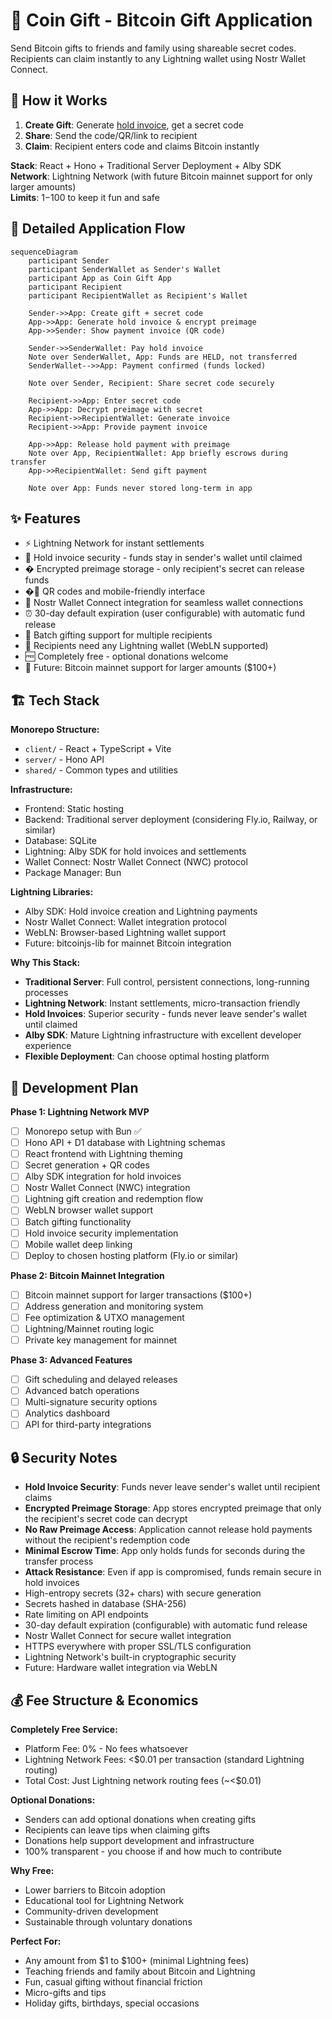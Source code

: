 # 🎁 Coin Gift - Bitcoin Gift Application

Send Bitcoin gifts to friends and family using shareable secret codes. Recipients can claim instantly to any Lightning wallet using Nostr Wallet Connect.

## 🎯 How it Works

1. **Create Gift**: Generate [hold invoice](https://bitcoinops.org/en/topics/hold-invoices/), get a secret code
2. **Share**: Send the code/QR/link to recipient
3. **Claim**: Recipient enters code and claims Bitcoin instantly

**Stack**: React + Hono + Traditional Server Deployment + Alby SDK  
**Network**: Lightning Network (with future Bitcoin mainnet support for only larger amounts)  
**Limits**: $1-$100 to keep it fun and safe

## 🔄 Detailed Application Flow

```mermaid
sequenceDiagram
    participant Sender
    participant SenderWallet as Sender's Wallet
    participant App as Coin Gift App
    participant Recipient
    participant RecipientWallet as Recipient's Wallet

    Sender->>App: Create gift + secret code
    App->>App: Generate hold invoice & encrypt preimage
    App->>Sender: Show payment invoice (QR code)

    Sender->>SenderWallet: Pay hold invoice
    Note over SenderWallet, App: Funds are HELD, not transferred
    SenderWallet-->>App: Payment confirmed (funds locked)

    Note over Sender, Recipient: Share secret code securely

    Recipient->>App: Enter secret code
    App->>App: Decrypt preimage with secret
    Recipient->>RecipientWallet: Generate invoice
    Recipient->>App: Provide payment invoice

    App->>App: Release hold payment with preimage
    Note over App, RecipientWallet: App briefly escrows during transfer
    App->>RecipientWallet: Send gift payment

    Note over App: Funds never stored long-term in app
```

## ✨ Features

- ⚡ Lightning Network for instant settlements
- 🔐 Hold invoice security - funds stay in sender's wallet until claimed
- � Encrypted preimage storage - only recipient's secret can release funds
- �📱 QR codes and mobile-friendly interface
- 🔗 Nostr Wallet Connect integration for seamless wallet connections
- ⏰ 30-day default expiration (user configurable) with automatic fund release
- 🎁 Batch gifting support for multiple recipients
- 🚀 Recipients need any Lightning wallet (WebLN supported)
- 🆓 Completely free - optional donations welcome
- 🔮 Future: Bitcoin mainnet support for larger amounts ($100+)

## 🏗️ Tech Stack

**Monorepo Structure:**

- `client/` - React + TypeScript + Vite
- `server/` - Hono API
- `shared/` - Common types and utilities

**Infrastructure:**

- Frontend: Static hosting
- Backend: Traditional server deployment (considering Fly.io, Railway, or similar)
- Database: SQLite
- Lightning: Alby SDK for hold invoices and settlements
- Wallet Connect: Nostr Wallet Connect (NWC) protocol
- Package Manager: Bun

**Lightning Libraries:**

- Alby SDK: Hold invoice creation and Lightning payments
- Nostr Wallet Connect: Wallet integration protocol
- WebLN: Browser-based Lightning wallet support
- Future: bitcoinjs-lib for mainnet Bitcoin integration

**Why This Stack:**

- **Traditional Server**: Full control, persistent connections, long-running processes
- **Lightning Network**: Instant settlements, micro-transaction friendly
- **Hold Invoices**: Superior security - funds never leave sender's wallet until claimed
- **Alby SDK**: Mature Lightning infrastructure with excellent developer experience
- **Flexible Deployment**: Can choose optimal hosting platform

## 🚀 Development Plan

**Phase 1: Lightning Network MVP**

- [ ] Monorepo setup with Bun ✅
- [ ] Hono API + D1 database with Lightning schemas
- [ ] React frontend with Lightning theming
- [ ] Secret generation + QR codes
- [ ] Alby SDK integration for hold invoices
- [ ] Nostr Wallet Connect (NWC) integration
- [ ] Lightning gift creation and redemption flow
- [ ] WebLN browser wallet support
- [ ] Batch gifting functionality
- [ ] Hold invoice security implementation
- [ ] Mobile wallet deep linking
- [ ] Deploy to chosen hosting platform (Fly.io or similar)

**Phase 2: Bitcoin Mainnet Integration**

- [ ] Bitcoin mainnet support for larger transactions ($100+)
- [ ] Address generation and monitoring system
- [ ] Fee optimization & UTXO management
- [ ] Lightning/Mainnet routing logic
- [ ] Private key management for mainnet

**Phase 3: Advanced Features**

- [ ] Gift scheduling and delayed releases
- [ ] Advanced batch operations
- [ ] Multi-signature security options
- [ ] Analytics dashboard
- [ ] API for third-party integrations

## 🔒 Security Notes

- **Hold Invoice Security**: Funds never leave sender's wallet until recipient claims
- **Encrypted Preimage Storage**: App stores encrypted preimage that only the recipient's secret code can decrypt
- **No Raw Preimage Access**: Application cannot release hold payments without the recipient's redemption code
- **Minimal Escrow Time**: App only holds funds for seconds during the transfer process
- **Attack Resistance**: Even if app is compromised, funds remain secure in hold invoices
- High-entropy secrets (32+ chars) with secure generation
- Secrets hashed in database (SHA-256)
- Rate limiting on API endpoints
- 30-day default expiration (configurable) with automatic fund release
- Nostr Wallet Connect for secure wallet integration
- HTTPS everywhere with proper SSL/TLS configuration
- Lightning Network's built-in cryptographic security
- Future: Hardware wallet integration via WebLN

## 💰 Fee Structure & Economics

**Completely Free Service:**

- Platform Fee: 0% - No fees whatsoever
- Lightning Network Fees: <$0.01 per transaction (standard Lightning routing)
- Total Cost: Just Lightning network routing fees (~<$0.01)

**Optional Donations:**

- Senders can add optional donations when creating gifts
- Recipients can leave tips when claiming gifts
- Donations help support development and infrastructure
- 100% transparent - you choose if and how much to contribute

**Why Free:**

- Lower barriers to Bitcoin adoption
- Educational tool for Lightning Network
- Community-driven development
- Sustainable through voluntary donations

**Perfect For:**

- Any amount from $1 to $100+ (minimal Lightning fees)
- Teaching friends and family about Bitcoin and Lightning
- Fun, casual gifting without financial friction
- Micro-gifts and tips
- Holiday gifts, birthdays, special occasions
